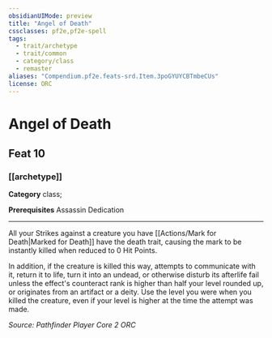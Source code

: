 ```yaml
---
obsidianUIMode: preview
title: "Angel of Death"
cssclasses: pf2e,pf2e-spell
tags:
  - trait/archetype
  - trait/common
  - category/class
  - remaster
aliases: "Compendium.pf2e.feats-srd.Item.3poGYUYCBTmbeCUs"
license: ORC
---
```

# Angel of Death
## Feat 10
### [[archetype]]

**Category** class; 



**Prerequisites** Assassin Dedication
* * *
All your Strikes against a creature you have [[Actions/Mark for Death|Marked for Death]] have the death trait, causing the mark to be instantly killed when reduced to 0 Hit Points.

In addition, if the creature is killed this way, attempts to communicate with it, return it to life, turn it into an undead, or otherwise disturb its afterlife fail unless the effect's counteract rank is higher than half your level rounded up, or originates from an artifact or a deity. Use the level you were when you killed the creature, even if your level is higher at the time the attempt was made.

*Source: Pathfinder Player Core 2*
*ORC*